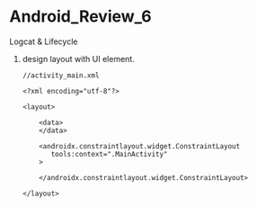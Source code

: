 # Android_Review_6
Logcat &amp; Lifecycle

1. design layout with UI element.

       //activity_main.xml
       
       <?xml encoding="utf-8"?>
       
       <layout>
       
           <data>
           </data>
           
           <androidx.constraintlayout.widget.ConstraintLayout
              tools:context=".MainActivity"
           >
           
           </androidx.constraintlayout.widget.ConstraintLayout>
       
       </layout>
       
       

